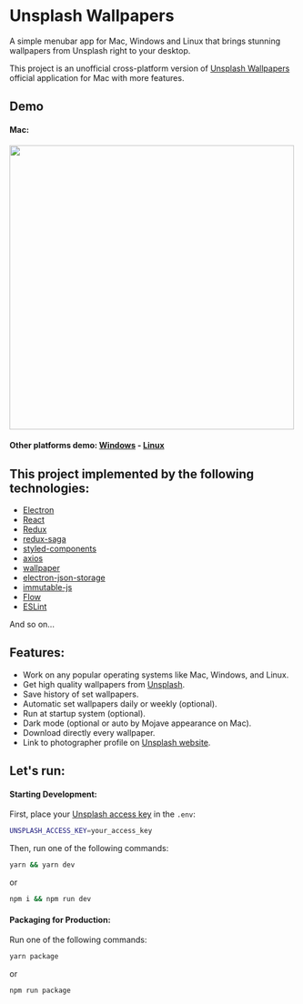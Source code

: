 # Unsplash Wallpapers
A simple menubar app for Mac, Windows and Linux that brings stunning wallpapers from Unsplash right to your desktop.

This project is an unofficial cross-platform version of [Unsplash Wallpapers](https://unsplash.com/wallpaper#mac-app) official application for Mac with more features.


## Demo

#### Mac:
<img src="http://i.imgur.com/OaaisFK.gif" width="500px" />


#### Other platforms demo: <a href="http://i.imgur.com/5FAB6d8.gif" target="_blank">Windows</a> - <a href="http://i.imgur.com/lBDtKrc.gif" target="_blank">Linux</a>


## This project implemented by the following technologies:
* [Electron](https://github.com/electron)
* [React](https://github.com/facebook/react)
* [Redux](https://github.com/reduxjs/redux)
* [redux-saga](https://github.com/redux-saga/redux-saga)
* [styled-components](https://github.com/styled-components/styled-components)
* [axios](https://github.com/axios/axios)
* [wallpaper](https://github.com/sindresorhus/wallpaper)
* [electron-json-storage](https://github.com/electron-userland/electron-json-storage)
* [immutable-js](https://github.com/immutable-js/immutable-js)
* [Flow](https://github.com/facebook/flow)
* [ESLint](https://github.com/eslint/eslint)

And so on...


## Features:
* Work on any popular operating systems like Mac, Windows, and Linux.
* Get high quality wallpapers from [Unsplash](https://unsplash.com).
* Save history of set wallpapers.
* Automatic set wallpapers daily or weekly (optional).
* Run at startup system (optional).
* Dark mode (optional or auto by Mojave appearance on Mac).
* Download directly every wallpaper.
* Link to photographer profile on [Unsplash website](https://unsplash.com).


## Let's run:

#### Starting Development:

First, place your [Unsplash access key](https://unsplash.com/developers) in the `.env`:
```sh
UNSPLASH_ACCESS_KEY=your_access_key
```

Then, run one of the following commands:
```bash
yarn && yarn dev
```
or
```bash
npm i && npm run dev
```


#### Packaging for Production:

Run one of the following commands:
```bash
yarn package
```
or
```bash
npm run package
```
